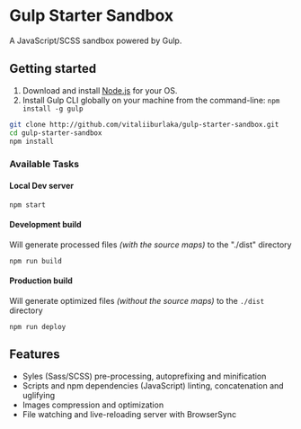 # Gulp Starter Sandbox

A JavaScript/SCSS sandbox powered by Gulp.


## Getting started

1. Download and install [Node.js](https://nodejs.org) for your OS.
2. Install Gulp CLI globally on your machine from the command-line: `npm install -g gulp`

```bash
git clone http://github.com/vitaliiburlaka/gulp-starter-sandbox.git
cd gulp-starter-sandbox
npm install
```

### Available Tasks
#### Local Dev server

```
npm start
```

#### Development build

Will generate processed files *(with the source maps)* to the "./dist" directory

```
npm run build
```

#### Production build

Will generate optimized files *(without the source maps)* to the `./dist` directory

```
npm run deploy
```

## Features

- Syles (Sass/SCSS) pre-processing, autoprefixing and minification
- Scripts and npm dependencies (JavaScript) linting, concatenation and uglifying
- Images compression and optimization
- File watching and live-reloading server with BrowserSync
